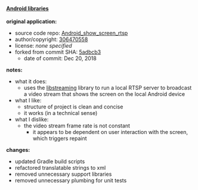 #### [Android libraries](https://github.com/warren-bank/Android-libraries/tree/306470558/Android_show_screen_rtsp)

__original application:__

* source code repo: [Android_show_screen_rtsp](https://github.com/306470558/Android_show_screen_rtsp)
* author/copyright: [306470558](https://github.com/306470558)
* license: _none specified_
* forked from commit SHA: [5adbcb3](https://github.com/306470558/Android_show_screen_rtsp/tree/5adbcb3627df934c40c3542edab19216c00dc0d8)
  * date of commit: Dec 20, 2018

__notes:__

* what it does:
  * uses the [libstreaming](https://github.com/fyhertz/libstreaming) library to run a local RTSP server to broadcast a video stream that shows the screen on the local Android device
* what I like:
  * structure of project is clean and concise
  * it works (in a technical sense)
* what I dislike:
  * the video stream frame rate is not constant
    - it appears to be dependent on user interaction with the screen, which triggers repaint

__changes:__

* updated Gradle build scripts
* refactored translatable strings to xml
* removed unnecessary support libraries
* removed unnecessary plumbing for unit tests

